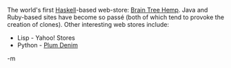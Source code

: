 The world's first <a href="http://en.wikipedia.org/wiki/Haskell_%28programming_language%29">Haskell</a>-based web-store: <a href="http://braintreehemp.com.au/">Brain Tree Hemp</a>.  Java and Ruby-based sites have become so passé (both of which tend to provoke the creation of clones).  Other interesting web stores include:<br/>
<ul>
<li>Lisp - Yahoo! Stores</li>
<li>Python - <a href="http://www.plumdenim.com/">Plum Denim</a></li>
</ul>
-m